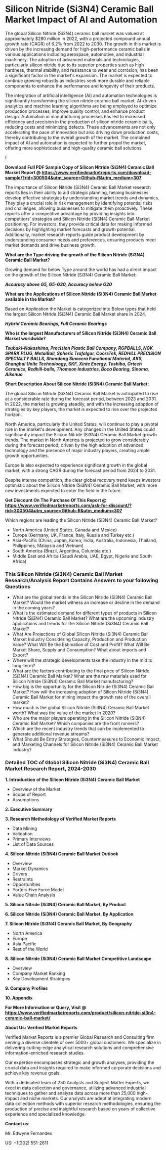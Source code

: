 <meta name="title" content="Global Silicon Nitride (Si3N4) Ceramic Ball Market Impact of AI and Automation"><meta name="description" content="The global Silicon Nitride (Si3N4) ceramic ball market was valued at approximately $280 million in 2022, with a projected compound annual growth rate (CAGR) of 6.2% fr"><meta name="title" content="Silicon Nitride (Si3N4) Ceramic Ball Market Size, Share, Scope, Trends, Growth, Opportunities, Analysis, Forecast"><h1>Silicon Nitride (Si3N4) Ceramic Ball Market Impact of AI and Automation</h1><p>The global Silicon Nitride (Si3N4) ceramic ball market was valued at approximately $280 million in 2022, with a projected compound annual growth rate (CAGR) of 6.2% from 2022 to 2030. The growth in this market is driven by the increasing demand for high-performance ceramic balls in various applications including aerospace, automotive, and industrial machinery. The adoption of advanced materials and technologies, particularly silicon nitride due to its superior properties such as high hardness, thermal stability, and resistance to wear and corrosion, has been a significant factor in the market's expansion. The market is expected to continue growing robustly as industries seek more durable and reliable components to enhance the performance and longevity of their products.</p><p>The integration of artificial intelligence (AI) and automation technologies is significantly transforming the silicon nitride ceramic ball market. AI-driven analytics and machine learning algorithms are being employed to optimize production processes, improve quality control, and enhance product design. Automation in manufacturing processes has led to increased efficiency and precision in the production of silicon nitride ceramic balls, reducing costs and minimizing defects. These advancements are not only accelerating the pace of innovation but also driving down production costs, thereby contributing to the overall growth of the market. The combined impact of AI and automation is expected to further propel the market, offering more sophisticated and high-quality ceramic ball solutions.</p>t</p><p id="" class=""><strong>Download Full PDF Sample Copy of Silicon Nitride (Si3N4) Ceramic Ball Market Report @ <a href="https://www.verifiedmarketreports.com/download-sample/?rid=300504&utm_source=Github-R&utm_medium=307" target="_blank">https://www.verifiedmarketreports.com/download-sample/?rid=300504&utm_source=Github-R&utm_medium=307</a></strong></p><p>The importance of&nbsp;Silicon Nitride (Si3N4) Ceramic Ball Market research reports lies in their ability to aid strategic planning, helping businesses develop effective strategies by understanding market trends and dynamics. They play a crucial role in risk management by identifying potential risks and challenges, allowing businesses to mitigate them proactively. These reports offer a competitive advantage by providing insights into competitors' strategies and Silicon Nitride (Si3N4) Ceramic Ball Market positioning. For investors, they provide critical data for making informed decisions by highlighting market forecasts and growth potential. Additionally, market research reports guide product development by understanding consumer needs and preferences, ensuring products meet market demands and drive business growth.</p><p><strong>What are the&nbsp;Type driving the growth of the Silicon Nitride (Si3N4) Ceramic Ball Market?</strong></p><p id="" class="">Growing demand for below Type around the world has had a direct impact on the growth of the Silicon Nitride (Si3N4) Ceramic Ball Market:</p><em><strong>Accuracy above G5, G5-G20, Accuracy below G20</strong></em></p><strong>What are the&nbsp;Applications&nbsp;of Silicon Nitride (Si3N4) Ceramic Ball Market available in the Market?</strong></p><p id="" class="">Based on Application the Market is categorized into Below types that held the largest Silicon Nitride (Si3N4) Ceramic Ball Market share In 2024.</p><em><strong>Hybrid Ceramic Bearings, Full Ceramic Bearings</strong></em></p><strong>Who is the largest Manufacturers of Silicon Nitride (Si3N4) Ceramic Ball Market worldwide?</strong></p><p><em><strong>Tsubaki-Nakashima, Precision Plastic Ball Company, RGPBALLS, NGK SPARK PLUG, MetalBall, Spheric Trafalgar, CoorsTek, REDHILL PRECISION SPECIALTY BALLS, Shandong Sinocera Functional Material, AKS, Shanghai Unite Technoloogy, SKF, Xinte Energy, Toshiba, Ortech Ceramics, Redhill-balls, Thomson Industries, Boca Bearing, Sinoma, Aikenuo</strong></em></p><p id="" class=""><strong>Short Description About Silicon Nitride (Si3N4) Ceramic Ball Market:</strong></p><p>The global Silicon Nitride (Si3N4) Ceramic Ball Market is anticipated to rise at a considerable rate during the forecast period, between 2023 and 2031. In 2022, the market is growing steadily, and with the increasing adoption of strategies by key players, the market is expected to rise over the projected horizon.</p><p>North America, particularly the United States, will continue to play a pivotal role in the market's development. Any changes in the United States could significantly impact the Silicon Nitride (Si3N4) Ceramic Ball Market growth trends. The market in North America is projected to grow considerably during the forecast period, driven by the high adoption of advanced technology and the presence of major industry players, creating ample growth opportunities.</p><p>Europe is also expected to experience significant growth in the global market, with a strong CAGR during the forecast period from 2024 to 2031.</p><p>Despite intense competition, the clear global recovery trend keeps investors optimistic about the Silicon Nitride (Si3N4) Ceramic Ball Market, with more new investments expected to enter the field in the future.</p><p id="" class=""><strong>Get Discount On The Purchase Of This Report @ <a href="https://www.verifiedmarketreports.com/ask-for-discount/?rid=300504&utm_source=Github-R&utm_medium=307" target="_blank">https://www.verifiedmarketreports.com/ask-for-discount/?rid=300504&utm_source=Github-R&utm_medium=307</a></strong></p>Which regions are leading the Silicon Nitride (Si3N4) Ceramic Ball Market?</p><ul><li>North America (United States, Canada and Mexico)</li><li>Europe (Germany, UK, France, Italy, Russia and Turkey etc.)</li><li>Asia-Pacific (China, Japan, Korea, India, Australia, Indonesia, Thailand, Philippines, Malaysia and Vietnam)</li><li>South America (Brazil, Argentina, Columbia etc.)</li><li>Middle East and Africa (Saudi Arabia, UAE, Egypt, Nigeria and South Africa)</li></ul><h3 id="" class="">This Silicon Nitride (Si3N4) Ceramic Ball Market Research/Analysis Report Contains Answers to your following Questions</h3><ul><li>What are the global trends in the Silicon Nitride (Si3N4) Ceramic Ball Market? Would the market witness an increase or decline in the demand in the coming years?</li><li>What is the estimated demand for different types of products in Silicon Nitride (Si3N4) Ceramic Ball Market? What are the upcoming industry applications and trends for the Silicon Nitride (Si3N4) Ceramic Ball Market?</li><li>What Are Projections of Global Silicon Nitride (Si3N4) Ceramic Ball Market Industry Considering Capacity, Production and Production Value? What Will Be the Estimation of Cost and Profit? What Will Be Market Share, Supply and Consumption? What about imports and Export?</li><li>Where will the strategic developments take the industry in the mid to long-term?</li><li>What are the factors contributing to the final price of Silicon Nitride (Si3N4) Ceramic Ball Market? What are the raw materials used for Silicon Nitride (Si3N4) Ceramic Ball Market manufacturing?</li><li>How big is the opportunity for the Silicon Nitride (Si3N4) Ceramic Ball Market? How will the increasing adoption of Silicon Nitride (Si3N4) Ceramic Ball Market for mining impact the growth rate of the overall market?</li><li>How much is the global Silicon Nitride (Si3N4) Ceramic Ball Market worth? What was the value of the market In 2020?</li><li>Who are the major players operating in the Silicon Nitride (Si3N4) Ceramic Ball Market? Which companies are the front runners?</li><li>Which are the recent industry trends that can be implemented to generate additional revenue streams?</li><li>What Should Be Entry Strategies, Countermeasures to Economic Impact, and Marketing Channels for Silicon Nitride (Si3N4) Ceramic Ball Market Industry?</li></ul><h3 id="" class="">Detailed TOC of Global Silicon Nitride (Si3N4) Ceramic Ball Market Research Report, 2024-2030</h3><p id="" class=""><strong>1. Introduction of the Silicon Nitride (Si3N4) Ceramic Ball Market</strong></p><ul><li>Overview of the Market</li><li>Scope of Report</li><li>Assumptions</li></ul><p id="" class=""><strong>2. Executive Summary</strong></p><p id="" class=""><strong>3. Research Methodology of Verified Market Reports</strong></p><ul><li>Data Mining</li><li>Validation</li><li>Primary Interviews</li><li>List of Data Sources</li></ul><p id="" class=""><strong>4. Silicon Nitride (Si3N4) Ceramic Ball Market Outlook</strong></p><ul><li>Overview</li><li>Market Dynamics</li><li>Drivers</li><li>Restraints</li><li>Opportunities</li><li>Porters Five Force Model</li><li>Value Chain Analysis</li></ul><p id="" class=""><strong>5. Silicon Nitride (Si3N4) Ceramic Ball Market, By Product</strong></p><p id="" class=""><strong>6. Silicon Nitride (Si3N4) Ceramic Ball Market, By Application</strong></p><p id="" class=""><strong>7. Silicon Nitride (Si3N4) Ceramic Ball Market, By Geography</strong></p><ul><li>North America</li><li>Europe</li><li>Asia Pacific</li><li>Rest of the World</li></ul><p id="" class=""><strong>8. Silicon Nitride (Si3N4) Ceramic Ball Market Competitive Landscape</strong></p><ul><li>Overview</li><li>Company Market Ranking</li><li>Key Development Strategies</li></ul><p id="" class=""><strong>9. Company Profiles</strong></p><p id="" class=""><strong>10. Appendix</strong></p><p id="" class=""><strong>For More Information or Query, Visit @ <a href="https://www.verifiedmarketreports.com/product/silicon-nitride-si3n4-ceramic-ball-market/" target="_blank">https://www.verifiedmarketreports.com/product/silicon-nitride-si3n4-ceramic-ball-market/</a></strong></p><p id="" class=""><strong>About Us: Verified Market Reports</strong></p><p id="" class="">Verified Market Reports is a premier Global Research and Consulting firm serving a diverse clientele of over 5000+ global customers. We specialize in delivering cutting-edge analytical research solutions and comprehensive information-enriched research studies.</p><p id="" class="">Our expertise encompasses strategic and growth analyses, providing the crucial data and insights required to make informed corporate decisions and achieve key revenue goals.</p><p id="" class="">With a dedicated team of 250 Analysts and Subject Matter Experts, we excel in data collection and governance, utilizing advanced industrial techniques to gather and analyze data across more than 25,000 high-impact and niche markets. Our analysts are adept at integrating modern data collection methods with superior research methodologies, ensuring the production of precise and insightful research based on years of collective experience and specialized knowledge.</p><p id="" class=""><strong>Contact us:</strong></p><p id="" class="">Mr. Edwyne Fernandes</p><p id="" class="">US: +1(302) 551-2611</p>